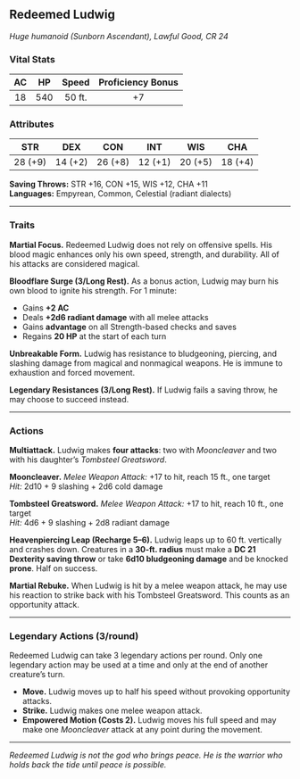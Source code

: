## Redeemed Ludwig

_Huge humanoid (Sunborn Ascendant), Lawful Good, CR 24_

### Vital Stats

| AC  | HP  | Speed  | Proficiency Bonus |
| :-: | :-: | :----: | :---------------: |
| 18  | 540 | 50 ft. |        +7         |

### Attributes

|   STR   |   DEX   |   CON   |   INT   |   WIS   |   CHA   |
| :-----: | :-----: | :-----: | :-----: | :-----: | :-----: |
| 28 (+9) | 14 (+2) | 26 (+8) | 12 (+1) | 20 (+5) | 18 (+4) |

**Saving Throws:** STR +16, CON +15, WIS +12, CHA +11  
**Languages:** Empyrean, Common, Celestial (radiant dialects)

---

### Traits

**Martial Focus.** Redeemed Ludwig does not rely on offensive spells. His blood magic enhances only his own speed, strength, and durability. All of his attacks are considered magical.

**Bloodflare Surge (3/Long Rest).** As a bonus action, Ludwig may burn his own blood to ignite his strength. For 1 minute:

- Gains **+2 AC**
- Deals **+2d6 radiant damage** with all melee attacks
- Gains **advantage** on all Strength-based checks and saves
- Regains **20 HP** at the start of each turn

**Unbreakable Form.** Ludwig has resistance to bludgeoning, piercing, and slashing damage from magical and nonmagical weapons. He is immune to exhaustion and forced movement.

**Legendary Resistances (3/Long Rest).** If Ludwig fails a saving throw, he may choose to succeed instead.

---

### Actions

**Multiattack.** Ludwig makes **four attacks**: two with _Mooncleaver_ and two with his daughter’s _Tombsteel Greatsword_.

**Mooncleaver.** _Melee Weapon Attack:_ +17 to hit, reach 15 ft., one target  
_Hit:_ 2d10 + 9 slashing + 2d6 cold damage

**Tombsteel Greatsword.** _Melee Weapon Attack:_ +17 to hit, reach 10 ft., one target  
_Hit:_ 4d6 + 9 slashing + 2d8 radiant damage

**Heavenpiercing Leap (Recharge 5–6).** Ludwig leaps up to 60 ft. vertically and crashes down. Creatures in a **30-ft. radius** must make a **DC 21 Dexterity saving throw** or take **6d10 bludgeoning damage** and be knocked **prone**. Half on success.

**Martial Rebuke.** When Ludwig is hit by a melee weapon attack, he may use his reaction to strike back with his Tombsteel Greatsword. This counts as an opportunity attack.

---

### Legendary Actions (3/round)

Redeemed Ludwig can take 3 legendary actions per round. Only one legendary action may be used at a time and only at the end of another creature’s turn.

- **Move.** Ludwig moves up to half his speed without provoking opportunity attacks.
- **Strike.** Ludwig makes one melee weapon attack.
- **Empowered Motion (Costs 2).** Ludwig moves his full speed and may make one _Mooncleaver_ attack at any point during the movement.

---

_Redeemed Ludwig is not the god who brings peace. He is the warrior who holds back the tide until peace is possible._
